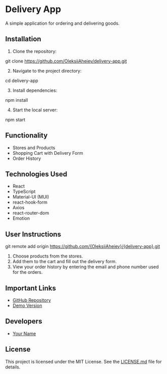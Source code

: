 # Delivery App

A simple application for ordering and delivering goods.

## Installation

1. Clone the repository:

git clone https://github.com/OleksiiAheiev/delivery-app.git


2. Navigate to the project directory:

cd delivery-app


3. Install dependencies:

npm install


4. Start the local server:

npm start


## Functionality

- Stores and Products
- Shopping Cart with Delivery Form
- Order History

## Technologies Used

- React
- TypeScript
- Material-UI (MUI)
- react-hook-form
- Axios
- react-router-dom
- Emotion

## User Instructions
git remote add origin https://github.com/{OleksiiAheiev}/{delivery-app}.git
1. Choose products from the stores.
2. Add them to the cart and fill out the delivery form.
3. View your order history by entering the email and phone number used for the orders.

## Important Links

- [GitHub Repository](https://github.com/OleksiiAheiev/delivery-app)
- [Demo Version](https://oleksiiaheiev.github.io/delivery-app/)

## Developers

- [Your Name](https://github.com/OleksiiAheiev)

## License

This project is licensed under the MIT License. See the [LICENSE.md](LICENSE.md) file for details.